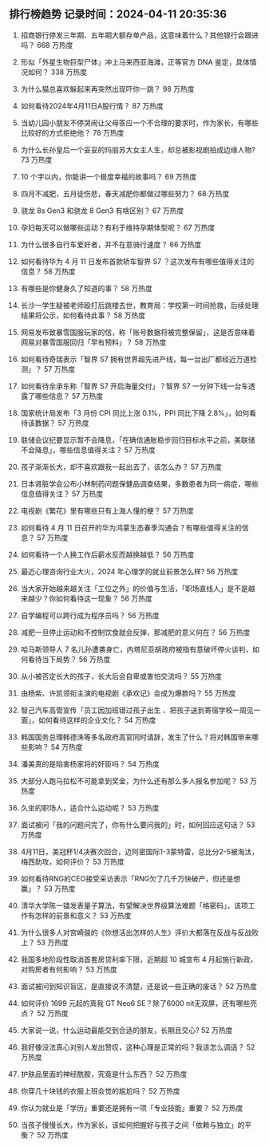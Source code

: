 
## 排行榜趋势 记录时间：2024-04-11 20:35:36
  
  1. 招商银行停发三年期、五年期大额存单产品，这意味着什么？其他银行会跟进吗？ 668 万热度
    
  2. 形似「外星生物巨型尸体」冲上马来西亚海滩，正等官方 DNA 鉴定，具体情况如何？ 338 万热度
    
  3. 为什么猫总喜欢躲起来再突然出现吓你一跳？ 98 万热度
    
  4. 如何看待2024年4月11日A股行情？ 87 万热度
    
  5. 当幼儿园小朋友不停哭闹让父母答应一个不合理的要求时，作为家长，有哪些比较好的方式拒绝他？ 78 万热度
    
  6. 为什么长孙皇后一个妥妥的玛丽苏大女主人生，却总被影视剧拍成边缘人物? 73 万热度
    
  7. 10 个字以内，你能讲一个极度幸福的故事吗？ 69 万热度
    
  8. 四月不减肥，五月徒伤悲，春天减肥你都做过哪些努力？ 68 万热度
    
  9. 骁龙 8s Gen3 和骁龙 8 Gen3 有啥区别？ 67 万热度
    
  10. 孕妇每天可以做哪些运动？有利于维持孕期体型呢？ 67 万热度
    
  11. 为什么很多自行车爱好者，并不在意骑行速度？ 66 万热度
    
  12. 如何看待华为 4 月 11 日发布首款轿车智界 S7 ？这次发布有哪些值得关注的信息？ 58 万热度
    
  13. 有哪些是你健身久了知道的事？ 58 万热度
    
  14. 长沙一学生疑被老师殴打后跳楼去世，教育局：学校第一时间抢救，后续处理结果将公示，如何看待此事？ 58 万热度
    
  15. 网易发布致暴雪国服玩家的信，称「账号数据将被完整保留」，这是否意味着网易对暴雪国服回归「早有预料」？ 58 万热度
    
  16. 如何看待奇瑞表示「智界 S7 拥有世界超先进产线，每一台出厂都经近万道检测」？ 57 万热度
    
  17. 如何看待余承东称「智界 S7 开启海量交付」？智界 S7 一分钟下线一台车透露了哪些信息？ 57 万热度
    
  18. 国家统计局发布「3 月份 CPI 同比上涨 0.1%，PPI 同比下降 2.8%」，如何看待该数据？ 57 万热度
    
  19. 联储会议纪要显示暂不会降息，「在确信通胀稳步回归目标水平之前，美联储不会降息」，哪些信息值得关注？ 57 万热度
    
  20. 孩子渐渐长大，却不喜欢跟我一起出去了，该怎么办？ 57 万热度
    
  21. 日本肾脏学会公布小林制药问题保健品调查结果，多数患者为同一病症，哪些信息值得关注？ 57 万热度
    
  22. 电视剧《繁花》里有哪些只有上海人懂的梗？ 57 万热度
    
  23. 如何看待 4 月 11 日召开的华为鸿蒙生态春季沟通会？有哪些值得关注的信息？ 57 万热度
    
  24. 如何看待一个人换工作后薪水反而越换越低？ 56 万热度
    
  25. 最近心理咨询行业大火，2024 年心理学的就业前景怎么样? 56 万热度
    
  26. 当大家开始越来越关注「工位之外」的价值与生活，「职场直线人」是不是越来越少？你如何看待这一现象？ 56 万热度
    
  27. 自学编程可以跨行成为程序员吗？ 56 万热度
    
  28. 减肥一旦停止运动和不控制饮食就会反弹，那减肥的意义何在？ 56 万热度
    
  29. 哈马斯领导人 7 名儿孙遭袭身亡，内塔尼亚胡政府被指有意破坏停火谈判，如何看待当下局势？ 56 万热度
    
  30. 从小被否定长大的孩子，长大后会自卑或害怕交流吗？ 55 万热度
    
  31. 由杨紫、许凯领衔主演的电视剧《承欢记》会成为爆款吗？ 55 万热度
    
  32. 智己汽车高管宣传「员工因加班错过孩子出生 、把孩子送到寄宿学校一周见一面」，如何看待这样的企业文化？ 54 万热度
    
  33. 韩国国务总理韩德洙等多名政府高官同时请辞，发生了什么？将对韩国带来哪些影响？ 54 万热度
    
  34. 潘美真的是陷害杨家将的奸臣吗？ 54 万热度
    
  35. 大部分人跑马拉松不可能拿到奖金，为什么还有那么多人报名参加呢？ 53 万热度
    
  36. 久坐的职场人，适合什么运动呢？ 53 万热度
    
  37. 面试被问「我的问题问完了，你有什么要问我的」时，如何回应这句话？ 53 万热度
    
  38. 4月11日，美冠杯1/4决赛次回合，迈阿密国际1-3蒙特雷，总比分2-5被淘汰，梅西助攻，如何评价？ 53 万热度
    
  39. 如何看待RNG的CEO接受采访表示「RNG欠了几千万快破产，但还是想赢」？ 53 万热度
    
  40. 清华大学陈一镭发表量子算法，有望解决世界级算法难题「格密码」，该项工作有怎样的前景和意义？ 53 万热度
    
  41. 为什么很多人对宫崎骏的《你想活出怎样的人生》评价大都落在反战与反战败上？ 53 万热度
    
  42. 我国多地阶段性取消首套房贷利率下限，近期超 10 城宣布 4 月起施行新政，对购房者有何影响？ 53 万热度
    
  43. 面试被问到知识盲区，是直接说不清楚，还是说一些正确的废话？ 52 万热度
    
  44. 如何评价 1699 元起的真我 GT Neo6 SE？除了6000 nit无双屏，还有哪些亮点？ 52 万热度
    
  45. 大家说一说，什么运动最能交到合适的朋友，长期且交心? 52 万热度
    
  46. 我好像没法真心对别人发出赞叹，这种心理是正常的吗？我该怎么调适？ 52 万热度
    
  47. 护肤品里面的神经酰胺，究竟是什么东西？ 52 万热度
    
  48. 你穿几十块钱的衣服上班会觉的尴尬吗？ 52 万热度
    
  49. 你认为就业是「学历」重要还是拥有一项「专业技能」重要？ 52 万热度
    
  50. 当孩子慢慢长大，作为家长，该如何把握好与孩子之间「依赖与独立」的平衡？ 52 万热度
    